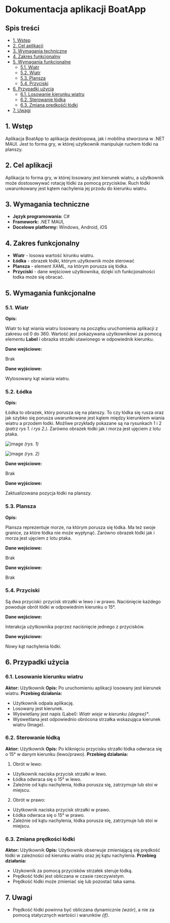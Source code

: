# Dokumentacja aplikacji BoatApp
## Spis treści
- [1. Wstęp](#1-wstęp)
- [2. Cel aplikacji](#2-cel-aplikacji)
- [3. Wymagania techniczne](#3-wymagania-techniczne)
- [4. Zakres funkcjonalny](#4-zakres-funkcjonalny)
- [5. Wymagania funkcjonalne](#5-wymagania-funkcjonalne)
  - [5.1. Wiatr](#51-wiatr)
  - [5.2. Wiatr](#52-łódka)
  - [5.3. Plansza](#53-plansza)
  - [5.4. Przyciski](#54-przyciski)
- [6. Przypadki użycia](#6-przypadki-użycia)
  - [6.1. Losowanie kierunku wiatru](#61-losowanie-kierunku-wiatru)
  - [6.2. Sterowanie łódką](#62-sterowanie-łódką)
  - [6.3. Zmiana prędkośći łódki](#63-zmiana-prędkości-łódki)
- [7. Uwagi](#7-uwagi)
  

## 1. Wstęp
Aplikacja BoatApp to aplikacja desktopowa, jak i moblilna stworzona w .NET MAUI. Jest to forma gry, w której użytkownik manipuluje ruchem łódki na planszy.

## 2. Cel aplikacji
Aplikacja to forma gry, w której losowany jest kierunek wiatru, a użytkownik może dostosowywać rotację łódki za pomocą przycisków. Ruch łódki uwarunkowany jest kątem nachylenia jej przodu do kierunku wiatru. 

## 3. Wymagania techniczne
- **Język programowania:** C#
- **Framework:** .NET MAUI,
- **Docelowe platformy:** Windows, Android, iOS
  
## 4. Zakres funkcjonalny
-  **Wiatr** - losowa wartość kirunku wiatru.
-  **Łódka** - obrazek łódki, którym użytkownik może sterować
-  **Plansza** - element XAML, na którym porusza się łódka.
-  **Przyciski** - dane wejściowe użytkownika, dzięki ich funkcjonalności łodka może się obracać.

## 5. Wymagania funkcjonalne

### 5.1. Wiatr
**Opis:**

Wiatr to kąt wiania wiatru losowany na początku uruchomienia aplikacji z zakresu od 0 do 360. Wartość jest pokazywana użytkownikowi za pomocą elementu **Label** i obrazka strzałki utawionego w odpowiednik kierunku.

**Dane wejściowe:**

Brak

**Dane wyjściowe:**

Wylosowany kąt wiania wiatru.

### 5.2. Łódka
**Opis:**

Łódka to obrazek, który porusza się na planszy. To czy łódka się rusza oraz jak szybko się porusza uwarunkowane jest kątem między kierunkiem wiania wiatru a przodem łodki. Możliwe przykłady pokazane są na rysunkach 1 i 2 *(patrz rys 1. i rys 2.)*. Zarówno obrazek łódki jak i morza jest ujęciem z lotu ptaka.

![image](https://github.com/user-attachments/assets/b0b7311d-5d3f-474c-bada-ff108fab8acd)
*(rys. 1)*

![image](https://github.com/user-attachments/assets/fd0bf103-00d3-4e31-8118-5f780ae6dfff)
*(rys. 2)*

**Dane wejściowe:**

Brak

**Dane wyjściowe:**

Zaktualizowana pozycja łódki na planszy.

### 5.3. Plansza
**Opis:**

Plansza reprezentuje morze, na którym porusza się łódka. Ma też swoje granice, za które łódka nie może wypłynąć. Zarówno obrazek łódki jak i morza jest ujęciem z lotu ptaka.

**Dane wejściowe:**

Brak

**Dane wyjściowe:**

Brak

### 5.4. Przyciski 
Są dwa przyciski: przycisk strzałki w lewo i w prawo. Naciśnięcie każdego powoduje obrót łódki w odpowiednim kierunku o 15°.

**Dane wejściowe:**

Interakcja użytkownika poprzez naciśnięcie jednego z przycisków.

**Dane wyjściowe:**

Nowy kąt nachylenia łódki.

## 6. Przypadki użycia

### 6.1. Losowanie kierunku wiatru
**Aktor:** Użytkownik
**Opis:** Po uruchomieniu aplikacji losowany jest kierunek wiatru. 
**Przebieg działania:**
- Użytkownik odpala aplikację.
- Losowany jest kierunek.
- Wyświetlany jest napis (Label): *Wiatr wieje w kierunku {degree}°*.
- Wyśweitlana jest odpowiednio obrócona strzałka wskazująca kierunek wiatru (Image).

### 6.2. Sterowanie łódką 
**Aktor:** Użytkownik
**Opis:** Po kliknięciu przycisku strzałki łódka odwraca się o 15° w danym kierunku (lewo/prawo). 
**Przebieg działania:**
1. Obrót w lewo: 
- Użytkownik naciska przycisk strzałki w lewo.
- Łódka odwraca się o 15° w lewo.
- Zależnie od kątu nachylenia, łódka porusza się, zatrzymuje lub stoi w miejscu.

2. Obrót w prawo: 
- Użytkownik naciska przycisk strzałki w prawo.
- Łódka odwraca się o 15° w prawo.
- Zależnie od kątu nachylenia, łódka porusza się, zatrzymuje lub stoi w miejscu.


### 6.3. Zmiana prędkości łódki
**Aktor:** Użytkownik
**Opis:** Użytkownik obserwuje zmieniającą się prędkość łódki w zależności od kierunku wiatru oraz jej kątu nachylenia.
**Przebieg działania:**
- Użykownik za pomocą przycisków strzałek steruje łódką.
- Prędkość łódki jest obliczana w czasie rzeczywistym.
- Prędkość łódki może zmieniać się lub pozostać taka sama.

## 7. Uwagi
- Prędkość łódki powinna być obliczana dynamicznie *(wzór)*, a nie za pomocą statycznych wartości i warunków *(if)*.

